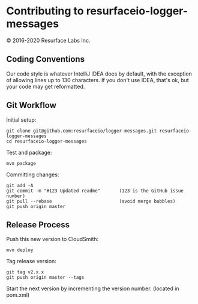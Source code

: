 # Contributing to resurfaceio-logger-messages
&copy; 2016-2020 Resurface Labs Inc.

## Coding Conventions

Our code style is whatever IntelliJ IDEA does by default, with the exception of allowing lines up to 130 characters.
If you don't use IDEA, that's ok, but your code may get reformatted.

## Git Workflow

Initial setup:

```
git clone git@github.com:resurfaceio/logger-messages.git resurfaceio-logger-messages
cd resurfaceio-logger-messages
```

Test and package:

```
mvn package
```

Committing changes:

```
git add -A
git commit -m "#123 Updated readme"       (123 is the GitHub issue number)
git pull --rebase                         (avoid merge bubbles)
git push origin master
```

## Release Process

Push this new version to CloudSmith:

```
mvn deploy
```

Tag release version:

```
git tag v2.x.x
git push origin master --tags
```

Start the next version by incrementing the version number. (located in pom.xml)

